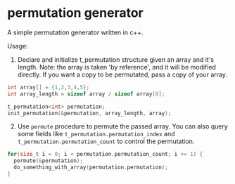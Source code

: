 # permutation generator

A simple permutation generator written in c++. 

Usage:
1. Declare and initialize t_permutation structure given an array and it's length. Note: the array is taken 'by reference', and it will be modified directly. If you want a copy to be permutated, pass a copy of your array.
```c
int array[] = {1,2,3,4,5};
int array_length = sizeof array / sizeof array[0];

t_permutation<int> permutation;
init_permutation(&permutation, array_length, array);
```

2. Use `permute` procedure to permute the passed array. You can also query some fields like `t_permutation.permutation_index` and `t_permutation.permutation_count` to control the permutation.

```c
for(size_t i = 0; i < permutation.permutation_count; i += 1) {
  permute(&permutation);
  do_something_with_array(permutation.permutation);
}
``` 
